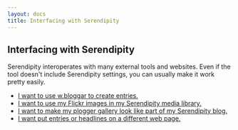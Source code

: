 ```yaml
---
layout: docs
title: Interfacing with Serendipity
---
```


## Interfacing with Serendipity

Serendipity interoperates with many external tools and websites.  Even if the tool doesn't include Serendipity settings, you can usually make it work pretty easily.

* [I want to use w.bloggar to create entries.](/docs/faq/ask-the-expert/wbloggar-setup.html)
* [I want to use my Flickr images in my Serendipity media library.](/docs/faq/ask-the-expert/flickr-setup.html)
* [I want to make my plogger gallery look like part of my Serendipity blog.](/docs/faq/ask-the-expert/plogger-setup.html)
* [I want put entries or headlines on a different web page.](/docs/faq/ask-the-expert/showing-entries-elsewhere.html)
